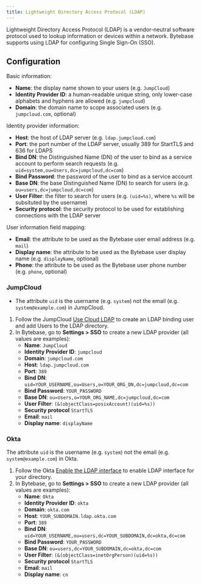 ```yaml
---
title: Lightweight Directory Access Protocol (LDAP)
---
```


Lightweight Directory Access Protocol (LDAP) is a vendor-neutral software protocol used to lookup information or devices within a network. Bytebase supports using LDAP for configuring Single Sign-On (SSO).

## Configuration

Basic information:

* **Name**: the display name shown to your users (e.g. `JumpCloud`)
* **Identity Provider ID**: a human-readable unique string, only lower-case alphabets and hyphens are allowed (e.g. `jumpcloud`)
* **Domain**: the domain name to scope associated users (e.g. `jumpcloud.com`, optional)

Identity provider information:

* **Host**: the host of LDAP server (e.g. `ldap.jumpcloud.com`)
* **Port**: the port number of the LDAP server, usually 389 for StartTLS and 636 for LDAPS
* **Bind DN**: the Distinguished Name (DN) of the user to bind as a service account to perform search requests (e.g. `uid=system,ou=Users,dc=jumpcloud,dc=com`)
* **Bind Password**: the password of the user to bind as a service account
* **Base DN**: the base Distinguished Name (DN) to search for users (e.g. `ou=users,dc=jumpcloud,dc=com`)
* **User Filter**: the filter to search for users (e.g. `(uid=%s)`, where `%s` will be subsituted by the username)
* **Security protocol**: the security protocol to be used for establishing connections with the LDAP server

User information field mapping:

* **Email**: the attribute to be used as the Bytebase user email address (e.g. `mail`)
* **Display name**: the attribute to be used as the Bytebase user display name (e.g. `displayName`, optional)
* **Phone**: the attribute to be used as the Bytebase user phone number (e.g. `phone`, optional)

### JumpCloud

<HintBlock type="info">

- The attribute `uid` is the username (e.g. `system`) not the email (e.g. `system@example.com`) in JumpCloud.

</HintBlock>

1. Follow the JumpCloud [Use Cloud LDAP](https://jumpcloud.com/support/use-cloud-ldap) to create an LDAP binding user and add Users to the LDAP directory.
2. In Bytebase, go to **Settings > SSO** to create a new LDAP provider (all values are examples):
   - **Name**: `JumpCloud`
   - **Identity Provider ID**: `jumpcloud`
   - **Domain**: `jumpcloud.com`
   - **Host**: `ldap.jumpcloud.com`
   - **Port**: `389`
   - **Bind DN**: `uid=YOUR_USERNAME,ou=Users,o=YOUR_ORG_DN,dc=jumpcloud,dc=com`
   - **Bind Password**: `YOUR_PASSWORD`
   - **Base DN**: `ou=Users,o=YOUR_ORG_NAME,dc=jumpcloud,dc=com`
   - **User Filter**: `(&(objectClass=posixAccount)(uid=%s))`
   - **Security protocol** `StartTLS`
   - **Email**: `mail`
   - **Display name**: `displayName`

### Okta

<HintBlock type="info">

The attribute `uid` is the username (e.g. `system`) not the email (e.g. `system@example.com`) in Okta.

</HintBlock>

1. Follow the Okta [Enable the LDAP interface](https://help.okta.com/en-us/Content/Topics/Directory/LDAP-interface-enable.htm) to enable LDAP interface for your directory.
1. In Bytebase, go to **Settings > SSO** to create a new LDAP provider (all values are examples):
   - **Name**: `Okta`
   - **Identity Provider ID**: `okta`
   - **Domain**: `okta.com`
   - **Host**: `YOUR_SUBDOMAIN.ldap.okta.com`
   - **Port**: `389`
   - **Bind DN**: `uid=YOUR_USERNAME,ou=users,dc=YOUR_SUBDOMAIN,dc=okta,dc=com`
   - **Bind Password**: `YOUR_PASSWORD`
   - **Base DN**: `ou=users,dc=YOUR_SUBDOMAIN,dc=okta,dc=com`
   - **User Filter**: `(&(objectClass=inetOrgPerson)(uid=%s))`
   - **Security protocol** `StartTLS`
   - **Email**: `mail`
   - **Display name**: `cn`

